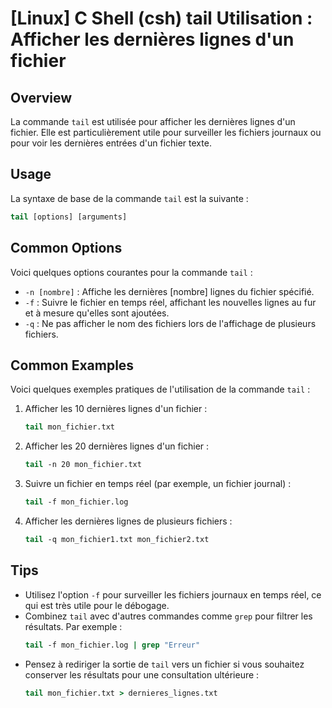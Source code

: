# [Linux] C Shell (csh) tail Utilisation : Afficher les dernières lignes d'un fichier

## Overview
La commande `tail` est utilisée pour afficher les dernières lignes d'un fichier. Elle est particulièrement utile pour surveiller les fichiers journaux ou pour voir les dernières entrées d'un fichier texte.

## Usage
La syntaxe de base de la commande `tail` est la suivante :

```csh
tail [options] [arguments]
```

## Common Options
Voici quelques options courantes pour la commande `tail` :

- `-n [nombre]` : Affiche les dernières [nombre] lignes du fichier spécifié.
- `-f` : Suivre le fichier en temps réel, affichant les nouvelles lignes au fur et à mesure qu'elles sont ajoutées.
- `-q` : Ne pas afficher le nom des fichiers lors de l'affichage de plusieurs fichiers.

## Common Examples
Voici quelques exemples pratiques de l'utilisation de la commande `tail` :

1. Afficher les 10 dernières lignes d'un fichier :
   ```csh
   tail mon_fichier.txt
   ```

2. Afficher les 20 dernières lignes d'un fichier :
   ```csh
   tail -n 20 mon_fichier.txt
   ```

3. Suivre un fichier en temps réel (par exemple, un fichier journal) :
   ```csh
   tail -f mon_fichier.log
   ```

4. Afficher les dernières lignes de plusieurs fichiers :
   ```csh
   tail -q mon_fichier1.txt mon_fichier2.txt
   ```

## Tips
- Utilisez l'option `-f` pour surveiller les fichiers journaux en temps réel, ce qui est très utile pour le débogage.
- Combinez `tail` avec d'autres commandes comme `grep` pour filtrer les résultats. Par exemple :
  ```csh
  tail -f mon_fichier.log | grep "Erreur"
  ```
- Pensez à rediriger la sortie de `tail` vers un fichier si vous souhaitez conserver les résultats pour une consultation ultérieure :
  ```csh
  tail mon_fichier.txt > dernieres_lignes.txt
  ```